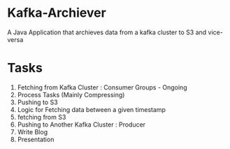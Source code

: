 # Kafka-Archiever
A Java Application that archieves data from a kafka cluster to S3 and vice-versa

# Tasks

1. Fetching from Kafka Cluster : Consumer Groups - Ongoing
2. Process Tasks (Mainly Compressing)
3. Pushing to S3 
4. Logic for Fetching data between a given timestamp
5. fetching from S3
6. Pushing to Another Kafka Cluster : Producer 
7. Write Blog
8. Presentation 
